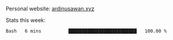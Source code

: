 Personal website: [ardinusawan.xyz](https://ardinusawan.xyz)

Stats this week:
<!--START_SECTION:waka-->

```txt
Bash   6 mins          █████████████████████████   100.00 %
```

<!--END_SECTION:waka-->
